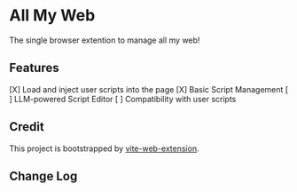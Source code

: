 # All My Web

The single browser extention to manage all my web!

## Features

[X] Load and inject user scripts into the page
[X] Basic Script Management
[ ] LLM-powered Script Editor
[ ] Compatibility with user scripts

## Credit

This project is bootstrapped by [vite-web-extension](https://github.com/JohnBra/vite-web-extension).

## Change Log